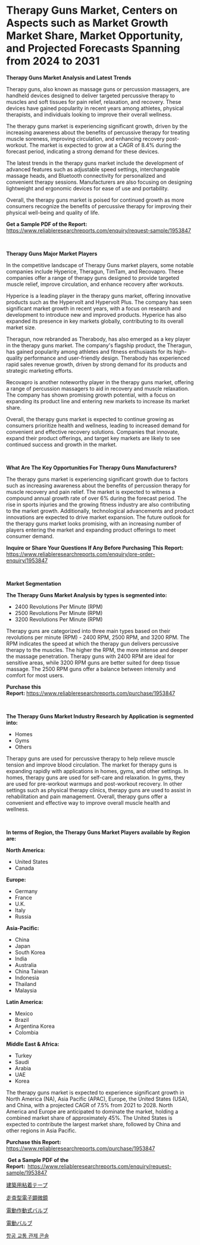 <p><h1>Therapy Guns Market, Centers on Aspects such as Market Growth Market Share, Market Opportunity, and Projected Forecasts Spanning from 2024 to 2031</h1></p><p><strong>Therapy Guns Market Analysis and Latest Trends</strong></p>
<p><p>Therapy guns, also known as massage guns or percussion massagers, are handheld devices designed to deliver targeted percussive therapy to muscles and soft tissues for pain relief, relaxation, and recovery. These devices have gained popularity in recent years among athletes, physical therapists, and individuals looking to improve their overall wellness.</p><p>The therapy guns market is experiencing significant growth, driven by the increasing awareness about the benefits of percussive therapy for treating muscle soreness, improving circulation, and enhancing recovery post-workout. The market is expected to grow at a CAGR of 8.4% during the forecast period, indicating a strong demand for these devices.</p><p>The latest trends in the therapy guns market include the development of advanced features such as adjustable speed settings, interchangeable massage heads, and Bluetooth connectivity for personalized and convenient therapy sessions. Manufacturers are also focusing on designing lightweight and ergonomic devices for ease of use and portability.</p><p>Overall, the therapy guns market is poised for continued growth as more consumers recognize the benefits of percussive therapy for improving their physical well-being and quality of life.</p></p>
<p><strong>Get a Sample PDF of the Report:&nbsp;</strong> <a href="https://www.reliableresearchreports.com/enquiry/request-sample/1953847">https://www.reliableresearchreports.com/enquiry/request-sample/1953847</a></p>
<p>&nbsp;</p>
<p><strong>Therapy Guns Major Market Players</strong></p>
<p><p>In the competitive landscape of Therapy Guns market players, some notable companies include Hyperice, Theragun, TimTam, and Recovapro. These companies offer a range of therapy guns designed to provide targeted muscle relief, improve circulation, and enhance recovery after workouts.</p><p>Hyperice is a leading player in the therapy guns market, offering innovative products such as the Hypervolt and Hypervolt Plus. The company has seen significant market growth in recent years, with a focus on research and development to introduce new and improved products. Hyperice has also expanded its presence in key markets globally, contributing to its overall market size.</p><p>Theragun, now rebranded as Therabody, has also emerged as a key player in the therapy guns market. The company's flagship product, the Theragun, has gained popularity among athletes and fitness enthusiasts for its high-quality performance and user-friendly design. Therabody has experienced rapid sales revenue growth, driven by strong demand for its products and strategic marketing efforts.</p><p>Recovapro is another noteworthy player in the therapy guns market, offering a range of percussion massagers to aid in recovery and muscle relaxation. The company has shown promising growth potential, with a focus on expanding its product line and entering new markets to increase its market share.</p><p>Overall, the therapy guns market is expected to continue growing as consumers prioritize health and wellness, leading to increased demand for convenient and effective recovery solutions. Companies that innovate, expand their product offerings, and target key markets are likely to see continued success and growth in the market.</p></p>
<p>&nbsp;</p>
<p><strong>What Are The Key Opportunities For Therapy Guns Manufacturers?</strong></p>
<p><p>The therapy guns market is experiencing significant growth due to factors such as increasing awareness about the benefits of percussion therapy for muscle recovery and pain relief. The market is expected to witness a compound annual growth rate of over 6% during the forecast period. The rise in sports injuries and the growing fitness industry are also contributing to the market growth. Additionally, technological advancements and product innovations are expected to drive market expansion. The future outlook for the therapy guns market looks promising, with an increasing number of players entering the market and expanding product offerings to meet consumer demand.</p></p>
<p><strong>Inquire or Share Your Questions If Any Before Purchasing This Report:</strong> <a href="https://www.reliableresearchreports.com/enquiry/pre-order-enquiry/1953847">https://www.reliableresearchreports.com/enquiry/pre-order-enquiry/1953847</a></p>
<p>&nbsp;</p>
<p><strong>Market Segmentation</strong></p>
<p><strong>The Therapy Guns Market Analysis by types is segmented into:</strong></p>
<p><ul><li>2400 Revolutions Per Minute (RPM)</li><li>2500 Revolutions Per Minute (RPM)</li><li>3200 Revolutions Per Minute (RPM)</li></ul></p>
<p><p>Therapy guns are categorized into three main types based on their revolutions per minute (RPM) - 2400 RPM, 2500 RPM, and 3200 RPM. The RPM indicates the speed at which the therapy gun delivers percussive therapy to the muscles. The higher the RPM, the more intense and deeper the massage penetration. Therapy guns with 2400 RPM are ideal for sensitive areas, while 3200 RPM guns are better suited for deep tissue massage. The 2500 RPM guns offer a balance between intensity and comfort for most users.</p></p>
<p><strong>Purchase this Report:&nbsp;</strong><a href="https://www.reliableresearchreports.com/purchase/1953847">https://www.reliableresearchreports.com/purchase/1953847</a></p>
<p>&nbsp;</p>
<p><strong>The Therapy Guns Market Industry Research by Application is segmented into:</strong></p>
<p><ul><li>Homes</li><li>Gyms</li><li>Others</li></ul></p>
<p><p>Therapy guns are used for percussive therapy to help relieve muscle tension and improve blood circulation. The market for therapy guns is expanding rapidly with applications in homes, gyms, and other settings. In homes, therapy guns are used for self-care and relaxation. In gyms, they are used for pre-workout warmups and post-workout recovery. In other settings such as physical therapy clinics, therapy guns are used to assist in rehabilitation and pain management. Overall, therapy guns offer a convenient and effective way to improve overall muscle health and wellness.</p></p>
<p>&nbsp;</p>
<p><strong>In terms of Region, the Therapy Guns Market Players available by Region are:</strong></p>
<p>
    <p> <strong> North America: </strong>
        <ul>
            <li>United States</li>
            <li>Canada</li>
        </ul>
        </p> 
    <p> <strong> Europe: </strong>
        <ul>
            <li>Germany</li>
            <li>France</li>
            <li>U.K.</li>
            <li>Italy</li>
            <li>Russia</li>
        </ul>
        </p> 
    <p> <strong> Asia-Pacific: </strong>
        <ul>
            <li>China</li>
            <li>Japan</li>
            <li>South Korea</li>
            <li>India</li>
            <li>Australia</li>
            <li>China Taiwan</li>
            <li>Indonesia</li>
            <li>Thailand</li>
            <li>Malaysia</li>
        </ul>
        </p> 
    <p> <strong> Latin America: </strong>
        <ul>
            <li>Mexico</li>
            <li>Brazil</li>
            <li>Argentina Korea</li>
            <li>Colombia</li>
        </ul>
        </p> 
    <p> <strong> Middle East & Africa: </strong>
        <ul>
            <li>Turkey</li>
            <li>Saudi</li>
            <li>Arabia</li>
            <li>UAE</li>
            <li>Korea</li>
        </ul>
    </p>
    </p>
<p><p>The therapy guns market is expected to experience significant growth in North America (NA), Asia Pacific (APAC), Europe, the United States (USA), and China, with a projected CAGR of 7.5% from 2021 to 2028. North America and Europe are anticipated to dominate the market, holding a combined market share of approximately 45%. The United States is expected to contribute the largest market share, followed by China and other regions in Asia Pacific.</p></p>
<p><strong>Purchase this Report: </strong><a href="https://www.reliableresearchreports.com/purchase/1953847">https://www.reliableresearchreports.com/purchase/1953847</a></p>
<p>&nbsp;<strong>Get a Sample PDF of the Report:&nbsp;&nbsp;</strong><a href="https://www.reliableresearchreports.com/enquiry/request-sample/1953847">https://www.reliableresearchreports.com/enquiry/request-sample/1953847</a></p>
<p><strong></strong></p>
<p><p><a href="https://medium.com/@amarart56456/%E5%BB%BA%E8%A8%AD%E7%94%A8%E6%8E%A5%E7%9D%80%E3%83%86%E3%83%BC%E3%83%97%E5%B8%82%E5%A0%B4%E3%81%AE%E8%A6%8F%E6%A8%A1%E3%81%A8%E5%B8%82%E5%A0%B4%E5%8B%95%E5%90%91-%E5%AE%8C%E5%85%A8%E3%81%AA%E7%94%A3%E6%A5%AD%E6%A6%82%E8%A6%81-2024%E5%B9%B4%E3%81%8B%E3%82%892031%E5%B9%B4-d54c60fd20e5">建築用粘着テープ</a></p><p><a href="https://medium.com/@tigerprawn1996/%E8%B5%B0%E6%9F%BB%E5%9E%8B%E9%9B%BB%E5%AD%90%E9%A1%95%E5%BE%AE%E9%8F%A1%E5%B8%82%E5%A0%B4-%E3%82%BF%E3%82%A4%E3%83%97-%E3%82%A2%E3%83%97%E3%83%AA%E3%82%B1%E3%83%BC%E3%82%B7%E3%83%A7%E3%83%B3-%E3%81%8A%E3%82%88%E3%81%B3%E5%9C%B0%E7%90%86%E3%81%AB%E3%82%88%E3%82%8B%E5%8C%85%E6%8B%AC%E7%9A%84%E3%81%AA%E8%A9%95%E4%BE%A1-e70d4ac0adab">走査型電子顕微鏡</a></p><p><a href="https://github.com/RodHoppe07/Market-Research-Report-List-1/blob/main/89859565821.md">電動作動式バルブ</a></p><p><a href="https://github.com/laurenreichert/Market-Research-Report-List-1/blob/main/18295495820.md">電動バルブ</a></p><p><a href="https://medium.com/@bubblebutt879567/%EA%B3%B5%ED%95%AD-%ED%95%AD%EA%B3%B5%EA%B5%90%ED%86%B5-%ED%86%B5%EC%A0%9C-%EC%BD%98%EC%86%94-%EC%8B%9C%EC%9E%A5-%EC%A7%80%ED%91%9C-%ED%95%B4%EB%8F%85-%EC%8B%9C%EC%9E%A5-%EC%A0%90%EC%9C%A0%EC%9C%A8-%ED%8A%B8%EB%A0%8C%EB%93%9C-%EA%B7%B8%EB%A6%AC%EA%B3%A0-%EC%84%B1%EC%9E%A5-%ED%8C%A8%ED%84%B4-0ac75552cd09">항공 교통 관제 콘솔</a></p></p>